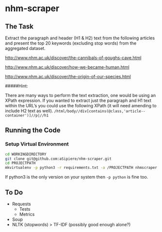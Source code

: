 # nhm-scraper

## The Task
Extract the paragraph and header (H1 & H2) text from the following articles and present the top 20 keywords (excluding stop words) from the aggregated dataset. 

http://www.nhm.ac.uk/discover/the-cannibals-of-goughs-cave.html

http://www.nhm.ac.uk/discover/how-we-became-human.html

http://www.nhm.ac.uk/discover/the-origin-of-our-species.html

#####Hint: 

There are many ways to perform the text extraction, one would be using an XPath expression. If you wanted to extract just the paragraph and H1 text within the URL’s you could use the following XPath (it will need amending to include H2 text as well).
```/html/body//div[contains(@class,'article--container')]//p|//h1```

## Running the Code
### Setup Virtual Environment

```bash
cd WORKINGDIRECTORY
git clone git@github.com:aSipiere/nhm-scraper.git
cd PROJECTPATH
mkvirtualenv -p python3 -r requirements.txt -a /PROJECTPATH nhmscraper
```
If python3 is the only version on your system then `-p python` is fine too.

## To Do
* Requests
    * Tests
    * Metrics
* Soup
* NLTK (stopwords) > TF-IDF (possibly good enough alone?)